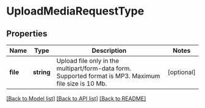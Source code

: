 # UploadMediaRequestType

## Properties
Name | Type | Description | Notes
------------ | ------------- | ------------- | -------------
**file** | **string** | Upload file only in the multipart/form-data form. Supported format is MP3. Maximum file size is 10 Mb. | [optional] 

[[Back to Model list]](../README.md#documentation-for-models) [[Back to API list]](../README.md#documentation-for-api-endpoints) [[Back to README]](../README.md)

